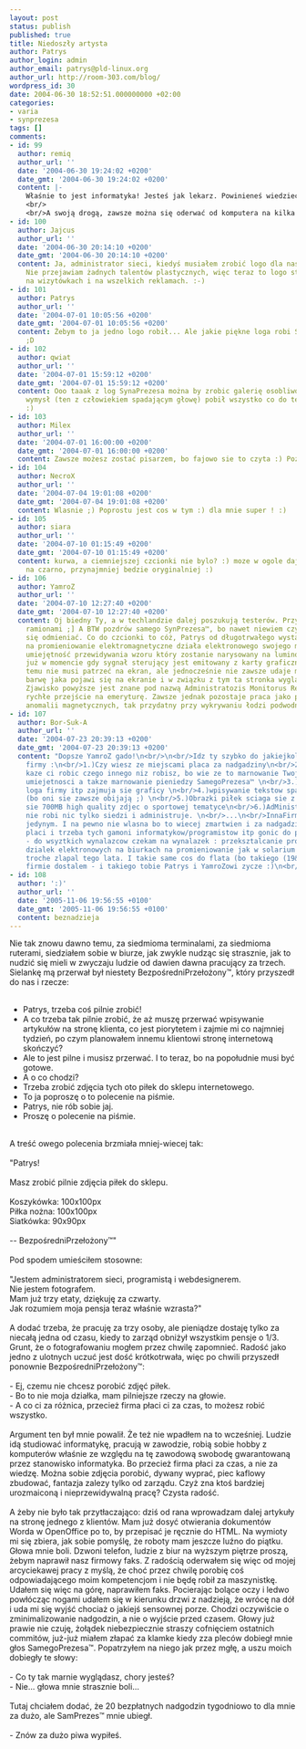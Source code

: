 ```yaml
---
layout: post
status: publish
published: true
title: Niedoszły artysta
author: Patrys
author_login: admin
author_email: patrys@pld-linux.org
author_url: http://room-303.com/blog/
wordpress_id: 30
date: 2004-06-30 18:52:51.000000000 +02:00
categories:
- varia
- synprezesa
tags: []
comments:
- id: 99
  author: remiq
  author_url: ''
  date: '2004-06-30 19:24:02 +0200'
  date_gmt: '2004-06-30 19:24:02 +0200'
  content: |-
    Właśnie to jest informatyka! Jesteś jak lekarz. Powinieneś wiedzieć jak operować, leczyć dziąsła i w mgnieniu oka odpowiadać na pytanie &quot;dlaczego mój pies robi się zielony po zjedzeniu marchewki&quot; :)
    <br/>
    <br/>A swoją drogą, zawsze można się oderwać od komputera na kilka zdjęć :)
- id: 100
  author: Jajcus
  author_url: ''
  date: '2004-06-30 20:14:10 +0200'
  date_gmt: '2004-06-30 20:14:10 +0200'
  content: Ja, administrator sieci, kiedyś musiałem zrobić logo dla naszej firmy.
    Nie przejawiam żadnych talentów plastycznych, więc teraz to logo straszy na stronie,
    na wizytówkach i na wszelkich reklamach. :-)
- id: 101
  author: Patrys
  author_url: ''
  date: '2004-07-01 10:05:56 +0200'
  date_gmt: '2004-07-01 10:05:56 +0200'
  content: Żebym to ja jedno logo robił... Ale jakie piękne loga robi SynPrezesa&amp;trade;...
    ;D
- id: 102
  author: qwiat
  author_url: ''
  date: '2004-07-01 15:59:12 +0200'
  date_gmt: '2004-07-01 15:59:12 +0200'
  content: Ooo taaak z log SynaPrezesa można by zrobic galerię osobliwości. Jego ostatni
    wymysł (ten z człowiekiem spadającym głowę) pobił wszystko co do tej pory widziałem.
    :)
- id: 103
  author: Milex
  author_url: ''
  date: '2004-07-01 16:00:00 +0200'
  date_gmt: '2004-07-01 16:00:00 +0200'
  content: Zawsze możesz zostać pisarzem, bo fajowo sie to czyta :) Pozdrawiam!
- id: 104
  author: NecroX
  author_url: ''
  date: '2004-07-04 19:01:08 +0200'
  date_gmt: '2004-07-04 19:01:08 +0200'
  content: Wlasnie ;) Poprostu jest cos w tym :) dla mnie super ! :)
- id: 105
  author: siara
  author_url: ''
  date: '2004-07-10 01:15:49 +0200'
  date_gmt: '2004-07-10 01:15:49 +0200'
  content: kurwa, a ciemniejszej czcionki nie bylo? :) moze w ogole daj kolor tekstu
    na czarno, przynajmniej bedzie oryginalniej :)
- id: 106
  author: YamroZ
  author_url: ''
  date: '2004-07-10 12:27:40 +0200'
  date_gmt: '2004-07-10 12:27:40 +0200'
  content: Oj biedny Ty, a w techlandzie dalej poszukują testerów. Przyjmą Cię z otwartymi
    ramionami ;] A BTW pozdrów samego SynPrezesa™, bo nawet niewiem czy to powinno
    się odmieniać. Co do czcionki to cóż, Patrys od długotrwałego wystawiania sie
    na promieniowanie elektromagnetyczne działa elektronowego swojego monitora wykształcił
    umiejętność przewidywania wzoru który zostanie narysowany na luminoforze kineskopu
    już w momencie gdy sygnał sterujący jest emitowany z karty graficznej. Dzięki
    temu nie musi patrzeć na ekran, ale jednocześnie nie zawsze udaje mu się odgadnąć
    barwę jaka pojawi się na ekranie i w związku z tym ta stronka wygląda jak wygląda.
    Zjawisko powyższe jest znane pod nazwą Administratozis Monitorus Rex i zwiastuje
    rychłe przejście na emeryturę. Zawsze jednak pozostaje praca jako przenośny wykrywacz
    anomalii magnetycznych, tak przydatny przy wykrywaniu łodzi podwodnych...
- id: 107
  author: Bor-Suk-A
  author_url: ''
  date: '2004-07-23 20:39:13 +0200'
  date_gmt: '2004-07-23 20:39:13 +0200'
  content: "Dopsze YamroZ gado!\n<br/>\n<br/>Idz ty szybko do jakiejkolwiek INNEJ
    firmy :\n<br/>1.)Czy wiesz ze miejscami placa za nadgadziny\n<br/>2.)Nikt nie
    kaze ci robic czego innego niz robisz, bo wie ze to marnowanie Twojego czasu &amp;
    umiejetnosci a takze marnowanie pieniedzy SamegoPrezesa™ \n<br/>3.)Robieniem obrazkow
    loga firmy itp zajmuja sie graficy \n<br/>4.)wpisywanie tekstow spada na testerow
    (bo oni sie zawsze obijają ;) \n<br/>5.)Obrazki piłek sciaga sie z netu ew ma
    sie 700MB high quality zdjec o sportowej tematyce\n<br/>6.)AdMinister™(rator)
    nie robi nic tylko siedzi i administruje. \n<br/>...\n<br/>InnaFirma™ jest rozwiazaniem
    jedynym. I na pewno nie wlasna bo to wiecej zmartwien i za nadgadziny nikt nie
    placi i trzeba tych gamoni informatykow/programistow itp gonic do pracy.\n<br/>\n<br/>Aha
    - do wsyztkich wynalazcow czekam na wynalazek : przeksztalcanie promieniowanie
    dzialek elektronowych na biurkach na promieniowanie jak w solarium zebym opalenizny
    troche zlapal tego lata. I takie same cos do flata (bo takiego (19&quot;) w nowej
    firmie dostalem - i takiego tobie Patrys i YamroZowi zycze :)\n<br/>"
- id: 108
  author: ':)'
  author_url: ''
  date: '2005-11-06 19:56:55 +0100'
  date_gmt: '2005-11-06 19:56:55 +0100'
  content: beznadzieja
---
```

Nie tak znowu dawno temu, za siedmioma terminalami, za siedmioma ruterami, siedziałem sobie w biurze, jak zwykle nudząc się strasznie, jak to nudzić się mieli w zwyczaju ludzie od dawien dawna pracujący za trzech. Sielankę mą przerwał był niestety BezpośredniPrzełożony&trade;, który przyszedł do nas i rzecze:<br />
<br />
- Patrys, trzeba coś pilnie zrobić!<br />
- A co trzeba tak pilnie zrobić, że aż muszę przerwać wpisywanie artykułów na stronę klienta, co jest piorytetem i zajmie mi co najmniej tydzień, po czym planowałem innemu klientowi stronę internetową skończyć?<br />
- Ale to jest pilne i musisz przerwać. I to teraz, bo na popołudnie musi być gotowe.<br />
- A o co chodzi?<br />
- Trzeba zrobić zdjęcia tych oto piłek do sklepu internetowego.<br />
- To ja poproszę o to polecenie na piśmie.<br />
- Patrys, nie rób sobie jaj.<br />
- Proszę o polecenie na piśmie.<br />
<br />
A treść owego polecenia brzmiała mniej-wiecej tak:<br />
<br />
"Patrys!<br />
<br />
Masz zrobić pilnie zdjęcia piłek do sklepu.<br />
<br />
Koszykówka: 100x100px<br />
Piłka nożna: 100x100px<br />
Siatkówka: 90x90px<br />
<br />
-- BezpośredniPrzełożony&trade;"<br />
<br />
Pod spodem umieściłem stosowne:<br />
<br />
"Jestem administratorem sieci, programistą i webdesignerem.<br />
Nie jestem fotografem.<br />
Mam już trzy etaty, dziękuję za czwarty.<br />
Jak rozumiem moja pensja teraz właśnie wzrasta?"<br />
<br />
A dodać trzeba, że pracuję za trzy osoby, ale pieniądze dostaję tylko za niecałą jedna od czasu, kiedy to zarząd obniżył wszystkim pensje o 1/3. Grunt, że o fotografowaniu mogłem przez chwilę zapomnieć. Radość jako jedno z ulotnych uczuć jest dość krótkotrwała, więc po chwili przyszedł ponownie BezpośredniPrzełożony&trade;:<br />
<br />
- Ej, czemu nie chcesz porobić zdjęć piłek.<br />
- Bo to nie moja działka, mam pilniejsze rzeczy na głowie.<br />
- A co ci za różnica, przecież firma płaci ci za czas, to możesz robić wszystko.<br />
<br />
Argument ten był mnie powalił. Że też nie wpadłem na to wcześniej. Ludzie idą studiować informatykę, pracują w zawodzie, robią sobie hobby z komputerów właśnie ze względu na tę zawodową swobodę gwarantowaną przez stanowisko informatyka. Bo przecież firma płaci za czas, a nie za wiedzę. Można sobie zdjęcia porobić, dywany wyprać, piec kaflowy zbudować, fantazja zalezy tylko od zarządu. Czyż zna ktoś bardziej urozmaiconą i nieprzewidywalną pracę? Czysta radość.<br />
<br />
A żeby nie było tak przytłaczająco: dziś od rana wprowadzam dalej artykuły na stronę jednego z klientów. Mam już dosyć otwierania dokumentów Worda w OpenOffice po to, by przepisać je ręcznie do HTML. Na wymioty mi się zbiera, jak sobie pomyślę, że roboty mam jeszcze luźno do piątku. Głowa mnie boli. Dzwoni telefon, ludzie z biur na wyższym piętrze proszą, żebym naprawił nasz firmowy faks. Z radością oderwałem się więc od mojej arcyciekawej pracy z myślą, że choć przez chwilę porobię coś odpowiadającego moim kompetencjom i nie będę robił za maszynistkę. Udałem się więc na górę, naprawiłem faks. Pocierając bolące oczy i ledwo powłócząc nogami udałem się w kierunku drzwi z nadzieją, że wrócę na dół i uda mi się wyjść chociaż o jakiejś sensownej porze. Chodzi oczywiście o zminimalizowanie nadgodzin, a nie o wyjście przed czasem. Głowy już prawie nie czuję, żołądek niebezpiecznie straszy cofnięciem ostatnich commitów, już-już miałem złapać za klamke kiedy zza pleców dobiegł mnie głos SamegoPrezesa&trade;. Popatrzyłem na niego jak przez mgłę, a uszu moich dobiegły te słowy:<br />
<br />
- Co ty tak marnie wyglądasz, chory jesteś?<br />
- Nie... głowa mnie strasznie boli...<br />
<br />
Tutaj chciałem dodać, że 20 bezpłatnych nadgodzin tygodniowo to dla mnie za dużo, ale SamPrezes&trade; mnie ubiegł.<br />
<br />
- Znów za dużo piwa wypiłeś.
